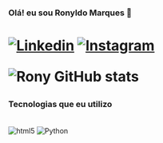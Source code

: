 
### **Olá!** eu sou Ronyldo Marques 👋
<h1><h1>

[![Linkedin](https://img.shields.io/badge/LinkedIn-0077B5?style=for-the-badge&logo=linkedin&logoColor=white)](https://www.linkedin.com/in/ronyldo-oliveira/) [![Instagram](https://img.shields.io/badge/Instagram-E4405F?style=for-the-badge&logo=instagram&logoColor=white)](https://www.instagram.com/r.o.n.y.l.d.o/)

![Rony GitHub stats](https://github-readme-stats.vercel.app/api?username=ronynetwork&show_icons=true&theme=onedark)

### **Tecnologias que eu utilizo**

<div style="display: inline_block"><br/>
<img align="center" alt= "html5" src="https://img.shields.io/badge/HTML5-E34F26?style=for-the-badge&logo=html5&logoColor=white"/>
<img align="center" alt= "Python" src="https://img.shields.io/badge/Python-3776AB?style=for-the-badge&logo=python&logoColor=white"/>

<div>

